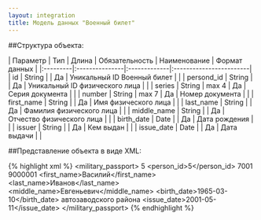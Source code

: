 ```yaml
---
layout: integration
title: Модель данных "Военный билет"
---
```


##Структура объекта:

| Параметр | Тип | Длина | Обязательность | Наименование | Формат данных |
|:---------|:---------------|:-------------|:------------------------|
| id | String | | Да | Уникальный ID Военный билет | |
| persond_id | String | | Да | Уникальный ID физического лица | |
| series | String | max 4 | Да | Серия документа | |
| number | String | max 7 | Да | Номер документа | |
| first_name | String | | Да | Имя физического лица | |
| last_name | String | | Да | Фамилия физического лица | |
| middle_name | String | | Да | Отчество физического лица | |
| birth_date | Date | | Да | Дата рождения | |
| issuer | String | | Да | Кем выдан | |
| issue_date | Date | | Да | Дата выдачи | |

##Представление объекта в виде XML:

{% highlight xml %}
<military_passport>
  <id>5</id>
  <person_id>5</person_id>
  <series>7001</serie>
  <number>9000001</number>
  <first_name>Василий</first_name>
  <last_name>Иванов</last_name>
  <middle_name>Евгеньевич</middle_name>
  <birth_date>1965-03-10</birth_date>
  <issuer>автозаводского района</issuer>
  <issue_date>2001-05-11</issue_date>
</military_passport>
{% endhighlight %}












